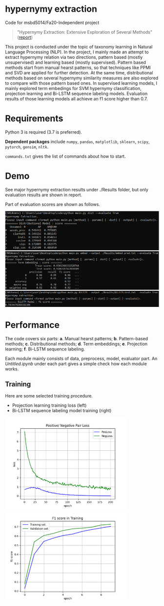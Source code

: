 # hypernymy extraction
Code for msbd5014/Fa20-Independent project

> "Hypernymy Extraction: Extensive Exploration of Several Methods" ([report](https://github.com/WillaFan/hypernymy-extraction/blob/master/_FILES_/5014report.pdf))

This project is conducted under the topic of taxonomy learning in Natural Language Processing (NLP). In the project, I mainly made an attempt to extract hypernymy relation via two directions, pattern based (mostly unsupervised) and learning based (mostly supervised). Pattern based methods start from manual hearst patterns, so that techniques like PPMI and SVD are applied for further detection. At the same time, distributional methods based on several hypernymy similarity measures are also explored to compare with those pattern based ones. In supervised learning models, I mainly explored term embedings for SVM hypernymy classification, projection learning and Bi-LSTM sequence labeling models. Evaluation results of those learning models all achieve an f1 score higher than 0.7.

# Requirements
Python 3 is required (3.7 is preferred). <p>
**Dependent packages** include `numpy`, `pandas`, `matplotlib`, `sklearn`, `scipy`, `pytorch`, `gensim`, `nltk`. <p>
`commands.txt` gives the list of commands about how to start.

# Demo
See major hypernymy extraction results under ./Results folder, but only evaluation results are shown in report. <p>
Part of evaluation scores are shown as follows. <p>
  <img src="https://github.com/WillaFan/hypernymy-extraction/blob/master/_FILES_/pic_dih.png" width="550" alt="dih"/>
  <img src="https://github.com/WillaFan/hypernymy-extraction/blob/master/_FILES_/pic_termEmbed.png" width="550" alt="termEmbed"/>
  <img src="https://github.com/WillaFan/hypernymy-extraction/blob/master/_FILES_/pic_proj.png" width="550" alt="proj"/>
  
# Performance
The code covers six parts: **a**. Manual hearst patterns;  **b**. Pattern-based methods;  **c**. Distributional methods;
			      **d**. Term embeddings;  **e**. Projection learning;  **f**. Bi-LSTM sequence labeling.

Each module mainly consists of data, preprocess, model, evaluator part. An *Untitled.ipynb* under each part gives a simple check how each module works.

## Training
Here are some selected training procedure.
- Projection learning training loss (left)
- Bi-LSTM sequence labeling model training (right)

<div align="centert">
<img src="https://github.com/WillaFan/hypernymy-extraction/blob/master/projection/loss.png" width="400" alt="proj_loss" >
<img src="https://github.com/WillaFan/hypernymy-extraction/blob/master/BiLSTM/f1.png" width="400" alt="bi_f1" >
</div>
